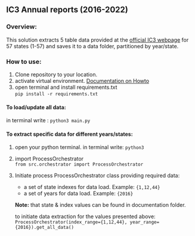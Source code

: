 ## IC3 Annual reports (2016-2022)

### Overview:
This solution extracts 5 table data provided at the [official IC3 webpage](https://www.ic3.gov/Media/PDF/AnnualReport/2016State/StateReport.aspx#?s=1) for 57 states (1-57) and saves it to a data folder, partitioned by year/state.

### How to use:
1. Clone repository to your location.
2. activate virtual environment. [Documentation on Howto](https://python.land/virtual-environments/virtualenv)
3. open terminal and install requirements.txt  
`pip install -r requirements.txt`

#### To load/update all data: 
in terminal write :
`python3 main.py`

#### To extract specific data for different years/states:
1. open your python terminal. in terminal write:
`python3`
2. import ProcessOrchestrator  
`from src.orchestrator import ProcessOrchestrator`
3. Initiate process ProcessOrchestrator class providing required data: 
    * a set of state indexes for data load. Example: `{1,12,44}` 
    * a set of years for data load. Example: `{2016}`
    
    **Note:** that state & index values can be found in documentation folder.

    to initiate data extraction for the values presented above:  
    `ProcessOrchestrator(index_range={1,12,44}, year_range={2016}).get_all_data()`

